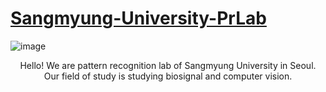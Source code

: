# [Sangmyung-University-PrLab](https://pr.smu.ac.kr)

![image](https://user-images.githubusercontent.com/53998480/188071885-640fccbe-c574-4173-bfcb-8e0b393550ff.png)

<p align="center">
Hello! We are pattern recognition lab of Sangmyung University in Seoul.<br>
Our field of study is studying biosignal and computer vision.
</p>
